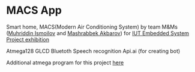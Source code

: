 # MACS App

Smart home, MACS(Modern Air Conditioning System) 
by team M&Ms ([Muhriddin Ismoilov](https://github.com/IsmoilovMuhriddin) and [Mashrabbek Akbarov](https://github.com/MashrabbekAkbarov))
for [IUT Embedded System Project exhibition](https://inha.uz/en/events/189/)


Atmega128
GLCD
Bluetoth
Speech recognition
Api.ai (for creating bot)

Additional atmega program for this project [here](https://github.com/IsmoilovMuhriddin/MACS-AVR)
